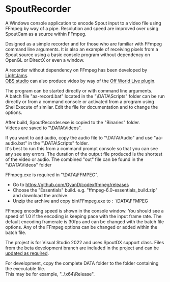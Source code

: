 # SpoutRecorder

A Windows console application to encode Spout input to a video file using FFmpeg by way of a pipe.
Resolution and speed are improved over using SpoutCam as a source within FFmpeg.

Designed as a simple recorder and for those who are familiar with FFmpeg command line arguments. It is also an example of receiving pixels from a Spout source using a basic console program without dependency on OpenGL or DirectX or even a window.

A recorder without dependency on FFmpeg has been developed by [LightJams](https://www.lightjams.com/spout-recorder.html).\
[OBS studio](https://obsproject.com/) can also produce video by way of the [Off World Live plugin](https://github.com/Off-World-Live/obs-spout2-plugin).

The program can be started directly or with command line arguments.\
A batch file "aa-record.bat" located in the "\DATA\Scripts" folder can be
run directly or from a command console or activated from a program
using ShellExecute of similar. Edit the file for documentation
and to change the options.

After build, SpoutRecorder.exe is copied to the "Binaries" folder.\
Videos are saved to "\DATA\Videos". 

If you want to add audio, copy the audio file to "\DATA\Audio" and use "aa-audio.bat" in the "\DATA\Scripts" folder.\
It's best to run this from a command prompt console so that you can see any see any errors. The duration of the output file produced is the shortest of the video or audio. The combined "out" file can be found in the "\DATA\Videos" folder

FFmpeg.exe is required in "\DATA\FFMPEG".

* Go to https://github.com/GyanD/codexffmpeg/releases
* Choose the "Essentials" build. e.g. "ffmpeg-6.0-essentials_build.zip" and download the archive.
* Unzip the archive and copy bin\FFmpeg.exe to : &nbsp;\DATA\FFMPEG

FFmpeg encoding speed is shown in the console window. You should see a speed
of 1.0 if the encoding is keeping pace with the input frame rate. The default encoding framerate
is 30fps and can be changed with the batch file options. Any of the FFmpeg options can be changed
or added within the batch file.

The project is for Visual Studio 2022 and uses SpoutDX support class. Files from the beta development branch
are included in the project and can be [updated as required](https://github.com/leadedge/Spout2).

For development, copy the complete DATA folder to the folder containing the executable file.\
This may be for example, "..\x64\Release".

